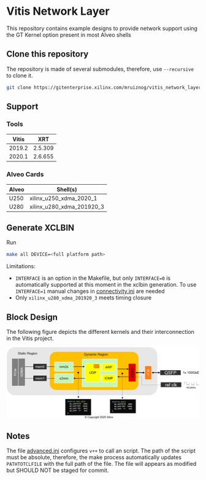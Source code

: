 # Vitis Network Layer

This repository contains example designs to provide network support using the GT Kernel option present in most Alveo shells

## Clone this repository

The repository is made of several submodules, therefore, use `--recursive` to clone it.

```sh
git clone https://gitenterprise.xilinx.com/mruiznog/vitis_network_layer.git --recursive
```

## Support

### Tools

| Vitis  | XRT       |
|--------|-----------|
| 2019.2 | 2.5.309   |
| 2020.1 | 2.6.655   |

### Alveo Cards

| Alveo | Shell(s) |
|-------|----------|
| U250  | xilinx_u250_xdma_2020_1 |
| U280  | xilinx_u280_xdma_201920_3 |


## Generate XCLBIN

Run 
```sh
make all DEVICE=<full platform path>
```

Limitations: 

- `INTERFACE` is an option in the Makefile, but only `INTERFACE=0` is automatically supported at this moment in the xclbin generation. 
To use `INTERFACE=1` manual changes in [connectivity.ini](connectivity.ini) are needed
- Only `xilinx_u280_xdma_201920_3` meets timing closure


## Block Design

The following figure depicts the different kernels and their interconnection in the Vitis project.

![](img/udp_network_basic.jpg)

## Notes

The file [advanced.ini](advanced.ini) configures `v++` to call an script. The path of the script must be absolute, therefore, the make process automatically updates `PATHTOTCLFILE` with the full path of the file. The file will appears as modified but SHOULD NOT be staged for commit.